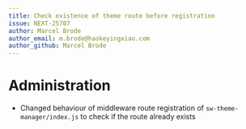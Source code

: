 ```yaml
---
title: Check existence of theme route before registration
issue: NEXT-25707
author: Marcel Brode
author_email: m.brode@haokeyingxiao.com
author_github: Marcel Brode
---
```

# Administration
* Changed behaviour of middleware route registration of `sw-theme-manager/index.js` to check if the route already exists
